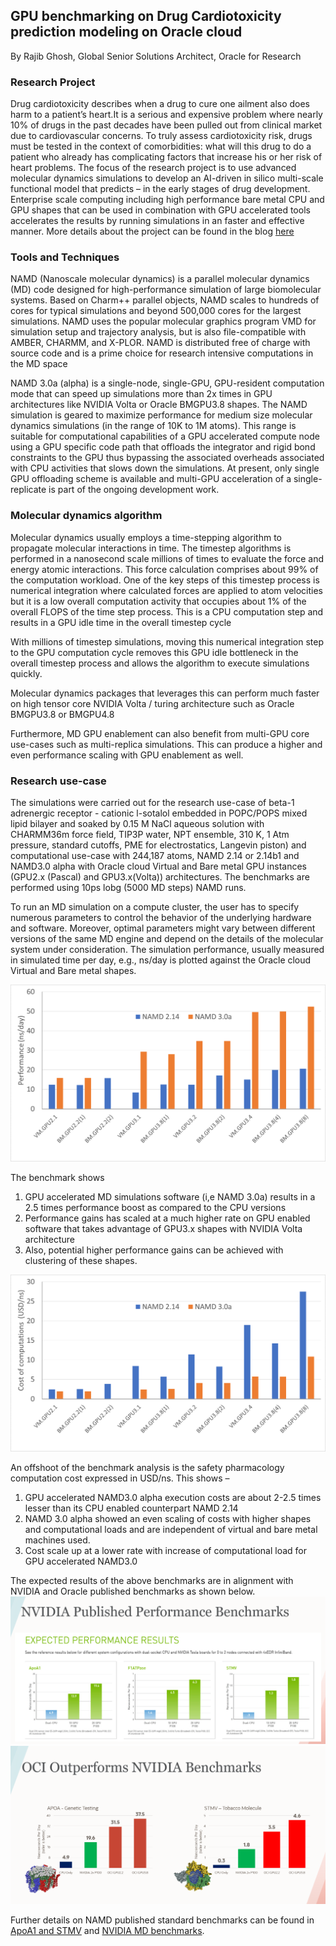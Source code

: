 
## GPU benchmarking on Drug Cardiotoxicity prediction modeling on Oracle cloud
By Rajib Ghosh, Global Senior Solutions Architect, Oracle for Research

### Research Project
Drug cardiotoxicity describes when a drug to cure one ailment also does harm to a patient’s heart.It is a serious and expensive problem where nearly 10% of drugs in the past decades have been pulled out from clinical market due to cardiovascular concerns. To truly assess cardiotoxicity risk, drugs must be tested in the context of comorbidities: what will this drug to do a patient who already has complicating factors that increase his or her risk of heart problems. The focus of the research project is to use advanced molecular dynamics simulations to develop an AI-driven in silico multi-scale functional model that predicts – in the early stages of drug development. Enterprise scale computing including high performance bare metal CPU and GPU shapes that can be used in combination with GPU accelerated tools accelerates the results by running simulations in an faster and effective manner. More details about the project can be found in the blog [here](https://blogs.oracle.com/oracle-for-research/high-performance-computing-helps-researchers-predict-whether-a-drug-will-harm-your-heart)

### Tools and Techniques 
NAMD  (Nanoscale molecular dynamics) is a parallel molecular dynamics (MD) code designed for high-performance simulation of large biomolecular systems. Based on Charm++ parallel objects, NAMD scales to hundreds of cores for typical simulations and beyond 500,000 cores for the largest simulations. NAMD uses the popular molecular graphics program VMD for simulation setup and trajectory analysis, but is also file-compatible with AMBER, CHARMM, and X-PLOR. NAMD is distributed free of charge with source code and is a prime choice for research intensive computations in the MD space

NAMD 3.0a (alpha) is a single-node, single-GPU, GPU-resident computation mode that can speed up simulations more than 2x times in GPU architectures like NVIDIA Volta or Oracle BMGPU3.8 shapes. The NAMD simulation is geared to maximize performance for medium size molecular dynamics simulations (in the range of 10K to 1M atoms). This range is suitable for computational capabilities of a GPU accelerated compute node using a GPU specific code path that offloads the integrator and rigid bond constraints to the GPU thus bypassing the associated overheads associated with CPU activities that slows down the simulations. At present, only single GPU offloading scheme is available and multi-GPU acceleration of a single-replicate is part of the ongoing development work.

### Molecular dynamics algorithm
Molecular dynamics usually employs a time-stepping algorithm to propagate molecular interactions in time. The timestep algorithms is performed in a nanosecond scale millions of times to evaluate the force and energy atomic interactions. This force calculation comprises about 99% of the computation workload. One of the key steps of this timestep process is numerical integration where calculated forces are applied to atom velocities but it is a low overall computation activity that occupies about 1% of the overall FLOPS of the time step process. This is a CPU computation step and results in a GPU idle time in the overall timestep cycle

With millions of timestep simulations, moving this numerical integration step to the GPU computation cycle removes this GPU idle bottleneck in the overall timestep process and allows the algorithm to execute simulations quickly. 

Molecular dynamics packages that leverages this can perform much faster on high tensor core NVIDIA Volta / turing architecture such as Oracle BMGPU3.8 or BMGPU4.8

Furthermore, MD GPU enablement can also benefit from multi-GPU core use-cases such as multi-replica simulations. This can produce a higher and even performance scaling with GPU enablement as well.

### Research use-case
The simulations were carried out for the research use-case of beta-1 adrenergic receptor - cationic l-sotalol embedded in POPC/POPS mixed lipid bilayer and soaked  by 0.15 M NaCl aqueous solution with CHARMM36m force field, TIP3P water, NPT ensemble, 310 K, 1 Atm pressure, standard cutoffs, PME for electrostatics, Langevin piston) and computational use-case with 244,187 atoms, NAMD 2.14 or 2.14b1 and NAMD3.0 alpha with Oracle cloud Virtual and Bare metal GPU instances (GPU2.x (Pascal) and GPU3.x(Volta)) architectures. The benchmarks are performed using 10ps lobg (5000 MD steps) NAMD runs.

To run an MD simulation on a compute cluster, the user has to specify numerous parameters to control the behavior of the underlying hardware and software. Moreover, optimal parameters might vary between different versions of the same MD engine and depend on the details of the molecular system under consideration. The simulation performance, usually measured in simulated time per day, e.g., ns/day is plotted against the Oracle cloud Virtual and Bare metal shapes. 

![](images/NAMD-1.png)

The benchmark shows 
1.	GPU accelerated MD simulations software (i,e NAMD 3.0a) results in a 2.5 times performance boost as compared to the CPU versions
2.	Performance gains has scaled at a much higher rate on GPU enabled software that takes advantage of GPU3.x shapes with NVIDIA Volta architecture
3.	Also, potential higher performance gains can be achieved with clustering of these shapes.

![](images/NAMD-2.png)

An offshoot of the benchmark analysis is the safety pharmacology computation cost expressed in USD/ns. This shows – 
1.	GPU accelerated NAMD3.0 alpha execution costs are about 2-2.5 times lesser than its CPU enabled counterpart NAMD 2.14
2.	NAMD 3.0 alpha showed an even scaling of costs with higher shapes and computational loads and are independent of virtual and bare metal machines used.
3.	Cost scale up at a lower rate with increase of computational load for GPU accelerated NAMD3.0

The expected results of the above benchmarks are in alignment with NVIDIA and Oracle published benchmarks as shown below. 
![](images/Oracle-1.png)
![](images/Oracle-2.png)

Further details on NAMD published standard benchmarks can be found in [ApoA1 and STMV](http://www.ks.uiuc.edu/Research/namd/benchmarks/) and [NVIDIA MD benchmarks](https://developer.nvidia.com/blog/delivering-up-to-9x-throughput-with-namd-v3-and-a100-gpu/).
